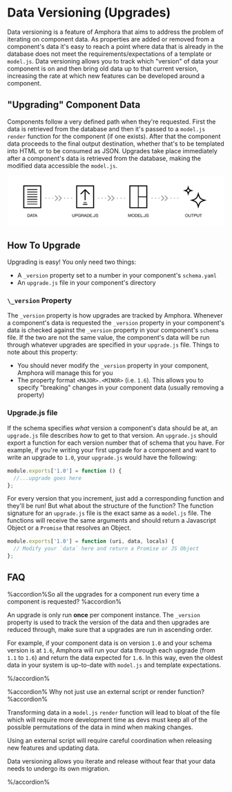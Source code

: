 # Data Versioning \(Upgrades\)

Data versioning is a feature of Amphora that aims to address the problem of iterating on component data. As properties are added or removed from a component's data it's easy to reach a point where data that is already in the database does not meet the requirements/expectations of a template or `model.js`. Data versioning allows you to track which "version" of data your component is on and then bring old data up to that current version, increasing the rate at which new features can be developed around a component.

## "Upgrading" Component Data

Components follow a very defined path when they're requested. First the data is retrieved from the database and then it's passed to a `model.js` `render` function for the component \(if one exists\). After that the component data proceeds to the final output destination, whether that's to be templated into HTML or to be consumed as JSON. Upgrades take place immediately after a component's data is retrieved from the database, making the modified data accessible the `model.js`.

![Upgrade data flow](../.gitbook/assets/upgrade_flow.png)

## How To Upgrade

Upgrading is easy! You only need two things:

* A `_version` property set to a number in your component's `schema.yaml`
* An `upgrade.js` file in your component's directory

### `\_version` Property

The `_version` property is how upgrades are tracked by Amphora. Whenever a component's data is requested the `_version` property in your component's data is checked against the `_version` property in your component's `schema` file. If the two are not the same value, the component's data will be run through whatever upgrades are specified in your `upgrade.js` file. Things to note about this property:

* You should never modify the `_version` property in your component, Amphora will manage this for you
* The property format `<MAJOR>.<MINOR>` \(i.e. `1.6`\). This allows you to specify "breaking" changes in your component data \(usually removing a property\)

### Upgrade.js file

If the schema specifies _what_ version a component's data should be at, an `upgrade.js` file describes _how_ to get to that version. An `upgrade.js` should export a function for each version number that of schema that you have. For example, if you're writing your first upgrade for a component and want to write an upgrade to `1.0`, your `upgrade.js` would have the following:

```javascript
module.exports['1.0'] = function () {
  //...upgrade goes here
};
```

For every version that you increment, just add a corresponding function and they'll be run! But what about the structure of the function? The function signature for an `upgrade.js` file is the exact same as a `model.js` file. The functions will receive the same arguments and should return a Javascript Object or a `Promise` that resolves an Object.

```javascript
module.exports['1.0'] = function (uri, data, locals) {
  // Modify your `data` here and return a Promise or JS Object
};
```

## FAQ

%accordion%So all the upgrades for a component run every time a component is requested? %accordion%

An upgrade is only run **once** per component instance. The `_version` property is used to track the version of the data and then upgrades are reduced through, make sure that a upgrades are run in ascending order.

For example, if your component data is on version `1.0` and your schema version is at `1.6`, Amphora will run your data through each upgrade \(from `1.1` to `1.6`\) and return the data expected for `1.6`. In this way, even the oldest data in your system is up-to-date with `model.js` and template expectations.

%/accordion%

%accordion% Why not just use an external script or render function? %accordion%

Transforming data in a `model.js` `render` function will lead to bloat of the file which will require more development time as devs must keep all of the possible permutations of the data in mind when making changes.

Using an external script will require careful coordination when releasing new features and updating data.

Data versioning allows you iterate and release without fear that your data needs to undergo its own migration.

%/accordion%


